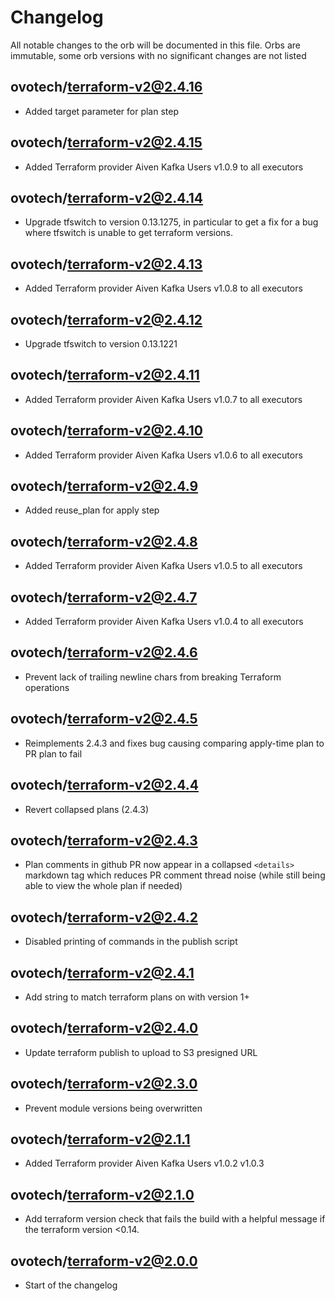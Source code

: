 # Changelog
All notable changes to the orb will be documented in this file.
Orbs are immutable, some orb versions with no significant changes are
not listed

## ovotech/terraform-v2@2.4.16
- Added target parameter for plan step

## ovotech/terraform-v2@2.4.15
- Added Terraform provider Aiven Kafka Users v1.0.9 to all executors

## ovotech/terraform-v2@2.4.14
- Upgrade tfswitch to version 0.13.1275, in particular to get a fix for a bug where tfswitch is unable to get terraform versions.

## ovotech/terraform-v2@2.4.13
- Added Terraform provider Aiven Kafka Users v1.0.8 to all executors

## ovotech/terraform-v2@2.4.12
- Upgrade tfswitch to version 0.13.1221

## ovotech/terraform-v2@2.4.11
- Added Terraform provider Aiven Kafka Users v1.0.7 to all executors

## ovotech/terraform-v2@2.4.10
- Added Terraform provider Aiven Kafka Users v1.0.6 to all executors

## ovotech/terraform-v2@2.4.9
- Added reuse_plan for apply step

## ovotech/terraform-v2@2.4.8
- Added Terraform provider Aiven Kafka Users v1.0.5 to all executors

## ovotech/terraform-v2@2.4.7
- Added Terraform provider Aiven Kafka Users v1.0.4 to all executors

## ovotech/terraform-v2@2.4.6
- Prevent lack of trailing newline chars from breaking Terraform operations

## ovotech/terraform-v2@2.4.5
- Reimplements 2.4.3 and fixes bug causing comparing apply-time plan to PR plan to fail

## ovotech/terraform-v2@2.4.4
- Revert collapsed plans (2.4.3)

## ovotech/terraform-v2@2.4.3
- Plan comments in github PR now appear in a collapsed `<details>` markdown tag which reduces PR comment thread noise (while still being able to view the whole plan if needed)

## ovotech/terraform-v2@2.4.2
- Disabled printing of commands in the publish script

## ovotech/terraform-v2@2.4.1
- Add string to match terraform plans on with version 1+

## ovotech/terraform-v2@2.4.0
- Update terraform publish to upload to S3 presigned URL

## ovotech/terraform-v2@2.3.0
- Prevent module versions being overwritten

## ovotech/terraform-v2@2.1.1
- Added Terraform provider Aiven Kafka Users v1.0.2 v1.0.3

## ovotech/terraform-v2@2.1.0
- Add terraform version check that fails the build with a helpful
  message if the terraform version <0.14.

## ovotech/terraform-v2@2.0.0
- Start of the changelog
